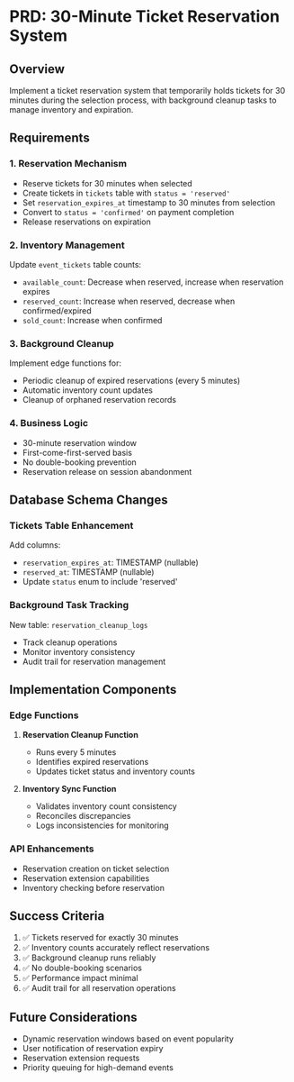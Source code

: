 # PRD: 30-Minute Ticket Reservation System

## Overview
Implement a ticket reservation system that temporarily holds tickets for 30 minutes during the selection process, with background cleanup tasks to manage inventory and expiration.

## Requirements

### 1. Reservation Mechanism
- Reserve tickets for 30 minutes when selected
- Create tickets in `tickets` table with `status = 'reserved'`
- Set `reservation_expires_at` timestamp to 30 minutes from selection
- Convert to `status = 'confirmed'` on payment completion
- Release reservations on expiration

### 2. Inventory Management
Update `event_tickets` table counts:
- `available_count`: Decrease when reserved, increase when reservation expires
- `reserved_count`: Increase when reserved, decrease when confirmed/expired
- `sold_count`: Increase when confirmed

### 3. Background Cleanup
Implement edge functions for:
- Periodic cleanup of expired reservations (every 5 minutes)
- Automatic inventory count updates
- Cleanup of orphaned reservation records

### 4. Business Logic
- 30-minute reservation window
- First-come-first-served basis
- No double-booking prevention
- Reservation release on session abandonment

## Database Schema Changes

### Tickets Table Enhancement
Add columns:
- `reservation_expires_at`: TIMESTAMP (nullable)
- `reserved_at`: TIMESTAMP (nullable)
- Update `status` enum to include 'reserved'

### Background Task Tracking
New table: `reservation_cleanup_logs`
- Track cleanup operations
- Monitor inventory consistency
- Audit trail for reservation management

## Implementation Components

### Edge Functions
1. **Reservation Cleanup Function**
   - Runs every 5 minutes
   - Identifies expired reservations
   - Updates ticket status and inventory counts
   
2. **Inventory Sync Function**
   - Validates inventory count consistency
   - Reconciles discrepancies
   - Logs inconsistencies for monitoring

### API Enhancements
- Reservation creation on ticket selection
- Reservation extension capabilities
- Inventory checking before reservation

## Success Criteria

1. ✅ Tickets reserved for exactly 30 minutes
2. ✅ Inventory counts accurately reflect reservations
3. ✅ Background cleanup runs reliably
4. ✅ No double-booking scenarios
5. ✅ Performance impact minimal
6. ✅ Audit trail for all reservation operations

## Future Considerations
- Dynamic reservation windows based on event popularity
- User notification of reservation expiry
- Reservation extension requests
- Priority queuing for high-demand events